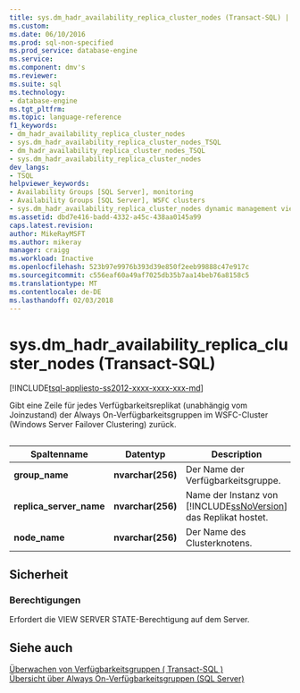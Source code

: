 ```yaml
---
title: sys.dm_hadr_availability_replica_cluster_nodes (Transact-SQL) | Microsoft Docs
ms.custom: 
ms.date: 06/10/2016
ms.prod: sql-non-specified
ms.prod_service: database-engine
ms.service: 
ms.component: dmv's
ms.reviewer: 
ms.suite: sql
ms.technology:
- database-engine
ms.tgt_pltfrm: 
ms.topic: language-reference
f1_keywords:
- dm_hadr_availability_replica_cluster_nodes
- sys.dm_hadr_availability_replica_cluster_nodes_TSQL
- dm_hadr_availability_replica_cluster_nodes_TSQL
- sys.dm_hadr_availability_replica_cluster_nodes
dev_langs:
- TSQL
helpviewer_keywords:
- Availability Groups [SQL Server], monitoring
- Availability Groups [SQL Server], WSFC clusters
- sys.dm_hadr_availability_replica_cluster_nodes dynamic management view
ms.assetid: dbd7e416-badd-4332-a45c-438aa0145a99
caps.latest.revision: 
author: MikeRayMSFT
ms.author: mikeray
manager: craigg
ms.workload: Inactive
ms.openlocfilehash: 523b97e9976b393d39e850f2eeb99888c47e917c
ms.sourcegitcommit: c556eaf60a49af7025db35b7aa14beb76a8158c5
ms.translationtype: MT
ms.contentlocale: de-DE
ms.lasthandoff: 02/03/2018
---
```

# <a name="sysdmhadravailabilityreplicaclusternodes-transact-sql"></a>sys.dm_hadr_availability_replica_cluster_nodes (Transact-SQL)
[!INCLUDE[tsql-appliesto-ss2012-xxxx-xxxx-xxx-md](../../includes/tsql-appliesto-ss2012-xxxx-xxxx-xxx-md.md)]

  Gibt eine Zeile für jedes Verfügbarkeitsreplikat (unabhängig vom Joinzustand) der Always On-Verfügbarkeitsgruppen im WSFC-Cluster (Windows Server Failover Clustering) zurück.  

 ##  <a name="connected_state"></a>  
  
|Spaltenname|Datentyp|Description|  
|-----------------|---------------|-----------------|  
|**group_name**|**nvarchar(256)**|Der Name der Verfügbarkeitsgruppe.|  
|**replica_server_name**|**nvarchar(256)**|Name der Instanz von [!INCLUDE[ssNoVersion](../../includes/ssnoversion-md.md)] das Replikat hostet.|  
|**node_name**|**nvarchar(256)**|Der Name des Clusterknotens.|  
  
## <a name="security"></a>Sicherheit  
  
### <a name="permissions"></a>Berechtigungen  
 Erfordert die VIEW SERVER STATE-Berechtigung auf dem Server.  
  
## <a name="see-also"></a>Siehe auch  
 [Überwachen von Verfügbarkeitsgruppen &#40; Transact-SQL &#41;](../../database-engine/availability-groups/windows/monitor-availability-groups-transact-sql.md)   
 [Übersicht über Always On-Verfügbarkeitsgruppen &#40;SQL Server&#41;](../../database-engine/availability-groups/windows/overview-of-always-on-availability-groups-sql-server.md)  
  
  
